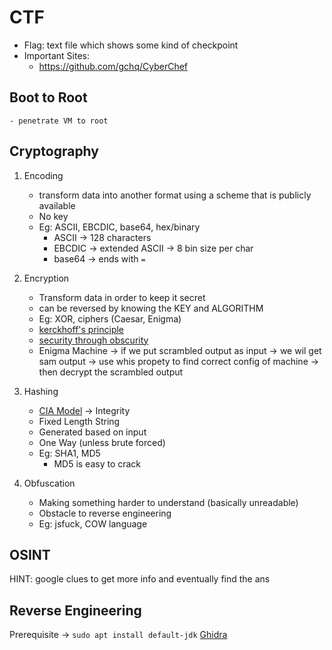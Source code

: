 # CTF

-   Flag: text file which shows some kind of checkpoint
-   Important Sites:
    -   https://github.com/gchq/CyberChef

## Boot to Root

    - penetrate VM to root

## Cryptography

1. Encoding
    - transform data into another format using a scheme that is publicly available
    - No key
    - Eg: ASCII, EBCDIC, base64, hex/binary
        - ASCII -> 128 characters
        - EBCDIC -> extended ASCII -> 8 bin size per char
        - base64 -> ends with `=`
2. Encryption

    - Transform data in order to keep it secret
    - can be reversed by knowing the KEY and ALGORITHM
    - Eg: XOR, ciphers (Caesar, Enigma)
    - [kerckhoff's principle](https://www.google.com/search?q=kerckhoff%27s+principle&oq=kerck&aqs=edge.1.69i57j0i512l5j0i10i512j0i512l2.2288j0j1&sourceid=chrome&ie=UTF-8)
    - [security through obscurity](https://www.google.com/search?q=security+through+obscurity&sxsrf=AOaemvKhdMksve3P6Yw8iMAOePYePJbniA%3A1640029628194&ei=vN3AYYKdC5-RseMPna-J0AU&ved=0ahUKEwiC66K7kvP0AhWfSGwGHZ1XAloQ4dUDCA8&uact=5&oq=security+through+obscurity&gs_lcp=Cgdnd3Mtd2l6EAMyBQgAEIAEMgUIABCABDIFCAAQgAQyBQgAEIAEMgUIABCABDIFCAAQgAQyBQgAEIAEMgUIABCABDIFCAAQgAQyBQgAEIAESgQIQRgASgQIRhgAUABYAGCRBWgAcAJ4AIABvgKIAb4CkgEDMy0xmAEAoAECoAEBwAEB&sclient=gws-wiz)
    - Enigma Machine -> if we put scrambled output as input -> we wil get sam output -> use whis propety to find correct config of machine -> then decrypt the scrambled output

3. Hashing

    - [CIA Model](https://www.google.com/search?q=cia+model&oq=CIA+model&aqs=edge.0.0i512j0i20i263i512j0i67j0i512l4j0i67j69i64.2240j0j1&sourceid=chrome&ie=UTF-8) -> Integrity
    - Fixed Length String
    - Generated based on input
    - One Way (unless brute forced)
    - Eg: SHA1, MD5
        - MD5 is easy to crack

4. Obfuscation
    - Making something harder to understand (basically unreadable)
    - Obstacle to reverse engineering
    - Eg: jsfuck, COW language

## OSINT

HINT: google clues to get more info and eventually find the ans

## Reverse Engineering

Prerequisite -> `sudo apt install default-jdk`
[Ghidra](https://github.com/NationalSecurityAgency/ghidra)
